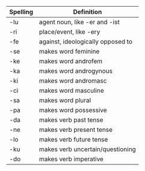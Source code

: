 | Spelling | Definition |
|----------|------------|
| -lu | agent noun, like -er and -ist |
| -ri | place/event, like -ery |
| -fe | against, ideologically opposed to |
| -se | makes word feminine |
| -ke | makes word androfem |
| -ka | makes word androgynous |
| -ki | makes word andromasc |
| -ci | makes word masculine |
| -sa | makes word plural |
| -pa | makes word possessive |
| -da | makes verb past tense |
| -ne | makes verb present tense |
| -lo | makes verb future tense |
| -ku | makes verb uncertain/questioning |
| -do | makes verb imperative |
